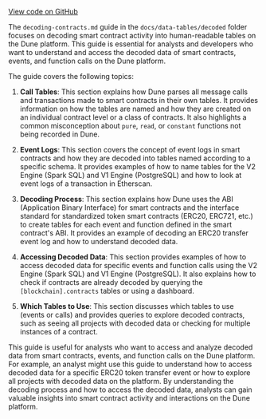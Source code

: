 [View code on GitHub](https://dune.com/docs)

The `decoding-contracts.md` guide in the `docs/data-tables/decoded` folder focuses on decoding smart contract activity into human-readable tables on the Dune platform. This guide is essential for analysts and developers who want to understand and access the decoded data of smart contracts, events, and function calls on the Dune platform.

The guide covers the following topics:

1. **Call Tables**: This section explains how Dune parses all message calls and transactions made to smart contracts in their own tables. It provides information on how the tables are named and how they are created on an individual contract level or a class of contracts. It also highlights a common misconception about `pure`, `read`, or `constant` functions not being recorded in Dune.

2. **Event Logs**: This section covers the concept of event logs in smart contracts and how they are decoded into tables named according to a specific schema. It provides examples of how to name tables for the V2 Engine (Spark SQL) and V1 Engine (PostgreSQL) and how to look at event logs of a transaction in Etherscan.

3. **Decoding Process**: This section explains how Dune uses the ABI (Application Binary Interface) for smart contracts and the interface standard for standardized token smart contracts (ERC20, ERC721, etc.) to create tables for each event and function defined in the smart contract's ABI. It provides an example of decoding an ERC20 transfer event log and how to understand decoded data.

4. **Accessing Decoded Data**: This section provides examples of how to access decoded data for specific events and function calls using the V2 Engine (Spark SQL) and V1 Engine (PostgreSQL). It also explains how to check if contracts are already decoded by querying the `[blockchain].contracts` tables or using a dashboard.

5. **Which Tables to Use**: This section discusses which tables to use (events or calls) and provides queries to explore decoded contracts, such as seeing all projects with decoded data or checking for multiple instances of a contract.

This guide is useful for analysts who want to access and analyze decoded data from smart contracts, events, and function calls on the Dune platform. For example, an analyst might use this guide to understand how to access decoded data for a specific ERC20 token transfer event or how to explore all projects with decoded data on the platform. By understanding the decoding process and how to access the decoded data, analysts can gain valuable insights into smart contract activity and interactions on the Dune platform.
